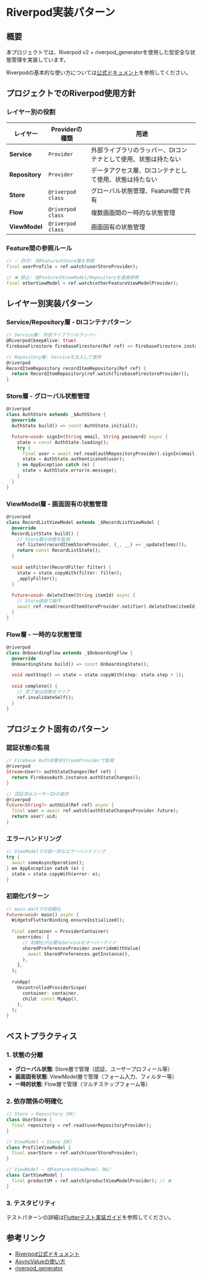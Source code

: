 # Riverpod実装パターン

## 概要

本プロジェクトでは、Riverpod v2 + riverpod_generatorを使用した型安全な状態管理を実装しています。

Riverpodの基本的な使い方については[公式ドキュメント](https://riverpod.dev/ja/)を参照してください。

## プロジェクトでのRiverpod使用方針

### レイヤー別の役割

| レイヤー | Providerの種類 | 用途 |
|---------|--------------|------|
| **Service** | `Provider` | 外部ライブラリのラッパー、DIコンテナとして使用、状態は持たない |
| **Repository** | `Provider` | データアクセス層、DIコンテナとして使用、状態は持たない |
| **Store** | `@riverpod class` | グローバル状態管理、Feature間で共有 |
| **Flow** | `@riverpod class` | 複数画面間の一時的な状態管理 |
| **ViewModel** | `@riverpod class` | 画面固有の状態管理 |

### Feature間の参照ルール

```dart
// ✅ 許可: 他FeatureのStore層を参照
final userProfile = ref.watch(userStoreProvider);

// ❌ 禁止: 他FeatureのViewModel/Repositoryを直接参照
final otherViewModel = ref.watch(otherFeatureViewModelProvider);
```

## レイヤー別実装パターン

### Service/Repository層 - DIコンテナパターン

```dart
// Service層: 外部ライブラリのラッパー
@Riverpod(keepAlive: true)
FirebaseFirestore firebaseFirestore(Ref ref) => FirebaseFirestore.instance;

// Repository層: Serviceを注入して使用
@riverpod
RecordItemRepository recordItemRepository(Ref ref) {
  return RecordItemRepository(ref.watch(firebaseFirestoreProvider));
}
```

### Store層 - グローバル状態管理

```dart
@riverpod
class AuthStore extends _$AuthStore {
  @override
  AuthState build() => const AuthState.initial();

  Future<void> signIn(String email, String password) async {
    state = const AuthState.loading();
    try {
      final user = await ref.read(authRepositoryProvider).signIn(email, password);
      state = AuthState.authenticated(user);
    } on AppException catch (e) {
      state = AuthState.error(e.message);
    }
  }
}
```

### ViewModel層 - 画面固有の状態管理

```dart
@riverpod
class RecordListViewModel extends _$RecordListViewModel {
  @override
  RecordListState build() {
    // Store層の状態を監視
    ref.listen(recordItemStoreProvider, (_, __) => _updateItems());
    return const RecordListState();
  }
  
  void setFilter(RecordFilter filter) {
    state = state.copyWith(filter: filter);
    _applyFilter();
  }
  
  Future<void> deleteItem(String itemId) async {
    // Store経由で操作
    await ref.read(recordItemStoreProvider.notifier).deleteItem(itemId);
  }
}
```

### Flow層 - 一時的な状態管理

```dart
@riverpod
class OnboardingFlow extends _$OnboardingFlow {
  @override
  OnboardingState build() => const OnboardingState();

  void nextStep() => state = state.copyWith(step: state.step + 1);
  
  void complete() {
    // 完了後は状態をクリア
    ref.invalidateSelf();
  }
}
```

## プロジェクト固有のパターン

### 認証状態の監視

```dart
// Firebase Auth状態をStreamProviderで監視
@riverpod
Stream<User?> authStateChanges(Ref ref) {
  return FirebaseAuth.instance.authStateChanges();
}

// 認証済みユーザーIDの提供
@riverpod
Future<String?> authUid(Ref ref) async {
  final user = await ref.watch(authStateChangesProvider.future);
  return user?.uid;
}
```

### エラーハンドリング

```dart
// ViewModelでの統一的なエラーハンドリング
try {
  await someAsyncOperation();
} on AppException catch (e) {
  state = state.copyWith(error: e);
}
```

### 初期化パターン

```dart
// main.dartでの初期化
Future<void> main() async {
  WidgetsFlutterBinding.ensureInitialized();
  
  final container = ProviderContainer(
    overrides: [
      // 初期化が必要なServiceをオーバーライド
      sharedPreferencesProvider.overrideWithValue(
        await SharedPreferences.getInstance(),
      ),
    ],
  );
  
  runApp(
    UncontrolledProviderScope(
      container: container,
      child: const MyApp(),
    ),
  );
}
```

## ベストプラクティス

### 1. 状態の分離

- **グローバル状態**: Store層で管理（認証、ユーザープロフィール等）
- **画面固有状態**: ViewModel層で管理（フォーム入力、フィルター等）
- **一時的状態**: Flow層で管理（マルチステップフォーム等）

### 2. 依存関係の明確化

```dart
// Store → Repository（OK）
class UserStore {
  final repository = ref.read(userRepositoryProvider);
}

// ViewModel → Store（OK）
class ProfileViewModel {
  final userStore = ref.watch(userStoreProvider);
}

// ViewModel → 他FeatureのViewModel（NG）
class CartViewModel {
  final productVM = ref.watch(productViewModelProvider); // ❌
}
```

### 3. テスタビリティ

テストパターンの詳細は[Flutterテスト実装ガイド](./07_test-implementation.md#store層のテスト)を参照してください。

## 参考リンク

- [Riverpod公式ドキュメント](https://riverpod.dev/ja/)
- [AsyncValueの使い方](https://riverpod.dev/docs/essentials/async_value)
- [riverpod_generator](https://pub.dev/packages/riverpod_generator)
